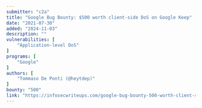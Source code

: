 ```yaml
---
submitter: "c2a"
title: "Google Bug Bounty: $500 worth client-side DoS on Google Keep"
date: "2021-07-30"
added: "2024-11-03"
description: ""
vulnerabilities: [
    "Application-level DoS"
]
programs: [
    "Google"
]
authors: [
    "Tommaso De Ponti (@heytdep)"
]
bounty: "500"
link: "https://infosecwriteups.com/google-bug-bounty-500-worth-client-side-dos-on-google-keep-35aab6aef279"
---
```




